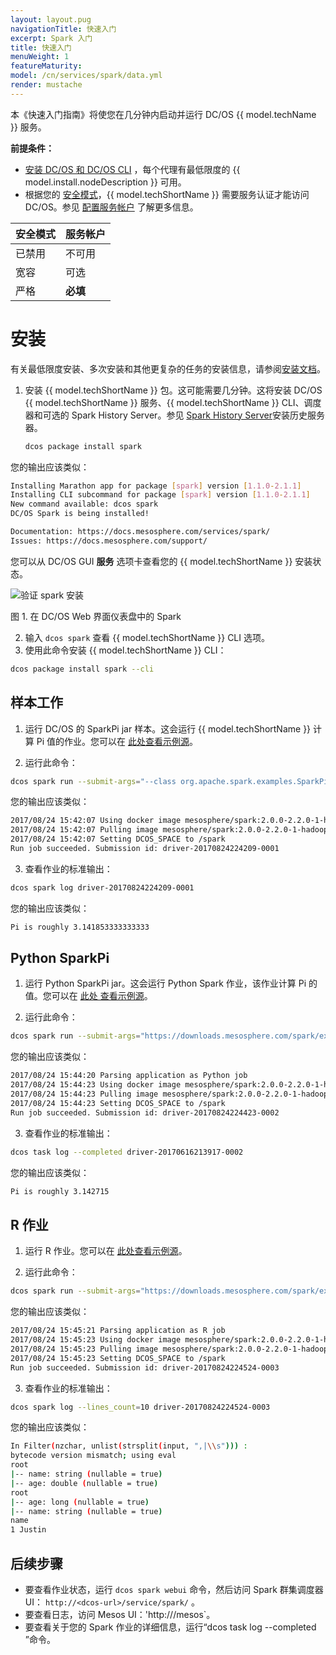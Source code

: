 ```yaml
---
layout: layout.pug
navigationTitle: 快速入门
excerpt: Spark 入门
title: 快速入门
menuWeight: 1
featureMaturity:
model: /cn/services/spark/data.yml
render: mustache
---
```


本《快速入门指南》将使您在几分钟内启动并运行 DC/OS {{ model.techName }} 服务。

**前提条件：**

- [安装 DC/OS 和 DC/OS CLI](/cn/1.11//installing/) ，每个代理有最低限度的 {{ model.install.nodeDescription }} 可用。
- 根据您的 [安全模式](/cn/1.11/security/)，{{ model.techShortName }} 需要服务认证才能访问 DC/OS。参见 [配置服务帐户](/cn/services/spark/2.3.1-2.2.1-2/security/#provisioning-a-service-account) 了解更多信息。

| 安全模式 | 服务帐户 |
|-----------|-----------|
| 已禁用 | 不可用 |
| 宽容 | 可选 |
| 严格 | **必填** |


# 安装

有关最低限度安装、多次安装和其他更复杂的任务的安装信息，请参阅[安装文档](/services/spark/2.3.1-2.2.1-2/install/)。
1. 安装 {{ model.techShortName }} 包。这可能需要几分钟。这将安装 DC/OS {{ model.techShortName }} 服务、{{ model.techShortName }} CLI、调度器和可选的 Spark History Server。参见 [Spark History Server](/services/spark/2.3.1-2.2.1-2/history-server/)安装历史服务器。

    ```bash
    dcos package install spark
    ```
    
 您的输出应该类似：
    
```bash
Installing Marathon app for package [spark] version [1.1.0-2.1.1]
Installing CLI subcommand for package [spark] version [1.1.0-2.1.1]
New command available: dcos spark
DC/OS Spark is being installed!

Documentation: https://docs.mesosphere.com/services/spark/
Issues: https://docs.mesosphere.com/support/
```

 您可以从 DC/OS GUI **服务** 选项卡查看您的 {{ model.techShortName }} 安装状态。
       
 ![验证 spark 安装](/services/img/spark-dashboard.png)

 图 1. 在 DC/OS Web 界面仪表盘中的 Spark
   
2. 输入 `dcos spark` 查看 {{ model.techShortName }} CLI 选项。
1. 使用此命令安装 {{ model.techShortName }} CLI：
     
```bash
dcos package install spark --cli
```
## 样本工作

1. 运行 DC/OS 的 SparkPi jar 样本。这会运行 {{ model.techShortName }} 计算 Pi 值的作业。您可以在 [此处查看示例源](https://downloads.mesosphere.com/spark/assets/spark-examples_2.11-2.0.1.jar)。

 1. 运行此命令：

```bash
dcos spark run --submit-args="--class org.apache.spark.examples.SparkPi https://downloads.mesosphere.com/spark/assets/spark-examples_2.11-2.0.1.jar 30"
```
        
 您的输出应该类似：
        
```bash
2017/08/24 15:42:07 Using docker image mesosphere/spark:2.0.0-2.2.0-1-hadoop-2.6 for drivers
2017/08/24 15:42:07 Pulling image mesosphere/spark:2.0.0-2.2.0-1-hadoop-2.6 for executors, by default. To bypass set spark.mesos.executor.docker.forcePullImage=false
2017/08/24 15:42:07 Setting DCOS_SPACE to /spark
Run job succeeded. Submission id: driver-20170824224209-0001
```       
3. 查看作业的标准输出：
    
```bash
dcos spark log driver-20170824224209-0001
```
        
 您的输出应该类似：
        
```bash
Pi is roughly 3.141853333333333
```
## Python SparkPi

1. 运行 Python SparkPi jar。这会运行 Python Spark 作业，该作业计算 Pi 的值。您可以在 [此处 查看示例源](https://downloads.mesosphere.com/spark/examples/pi.py)。

1. 运行此命令：
    
```bash
dcos spark run --submit-args="https://downloads.mesosphere.com/spark/examples/pi.py 30"
``` 
        
 您的输出应该类似：
        
```bash
2017/08/24 15:44:20 Parsing application as Python job
2017/08/24 15:44:23 Using docker image mesosphere/spark:2.0.0-2.2.0-1-hadoop-2.6 for drivers
2017/08/24 15:44:23 Pulling image mesosphere/spark:2.0.0-2.2.0-1-hadoop-2.6 for executors, by default. To bypass set spark.mesos.executor.docker.forcePullImage=false
2017/08/24 15:44:23 Setting DCOS_SPACE to /spark
Run job succeeded. Submission id: driver-20170824224423-0002
```
        
3. 查看作业的标准输出：
    
```bash
dcos task log --completed driver-20170616213917-0002
```
        
 您的输出应该类似：
        
```bash
Pi is roughly 3.142715
```
##  R 作业

1. 运行 R 作业。您可以在 [此处查看示例源](https://downloads.mesosphere.com/spark/examples/dataframe.R)。

1. 运行此命令：
    
```bash
dcos spark run --submit-args="https://downloads.mesosphere.com/spark/examples/dataframe.R"
```
        
 您的输出应该类似：
        
```bash
2017/08/24 15:45:21 Parsing application as R job
2017/08/24 15:45:23 Using docker image mesosphere/spark:2.0.0-2.2.0-1-hadoop-2.6 for drivers
2017/08/24 15:45:23 Pulling image mesosphere/spark:2.0.0-2.2.0-1-hadoop-2.6 for executors, by default. To bypass set spark.mesos.executor.docker.forcePullImage=false
2017/08/24 15:45:23 Setting DCOS_SPACE to /spark
Run job succeeded. Submission id: driver-20170824224524-0003
```
        
3. 查看作业的标准输出：
    
```bash
dcos spark log --lines_count=10 driver-20170824224524-0003
```
        
 您的输出应该类似：
        
```bash
In Filter(nzchar, unlist(strsplit(input, ",|\\s"))) :
bytecode version mismatch; using eval
root
|-- name: string (nullable = true)
|-- age: double (nullable = true)
root
|-- age: long (nullable = true)
|-- name: string (nullable = true)
name
1 Justin        
```

## 后续步骤

- 要查看作业状态，运行 `dcos spark webui` 命令，然后访问 Spark 群集调度器 UI： `http://<dcos-url>/service/spark/` 。
- 要查看日志，访问 Mesos UI：'http://<your-master-ip>/mesos`。
- 要查看关于您的 Spark 作业的详细信息，运行“dcos task log --completed <submissionId>”命令。